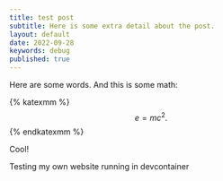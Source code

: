 ```yaml
---
title: test post
subtitle: Here is some extra detail about the post.
layout: default
date: 2022-09-28
keywords: debug
published: true
---
```


Here are some words. And this is some math:

{% katexmm %}
$$
e = mc^2. \tag{1}
$$
{% endkatexmm %}

Cool!

Testing my own website running in devcontainer